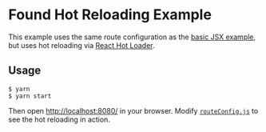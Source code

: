 # Found Hot Reloading Example

This example uses the same route configuration as the [basic JSX example](../basic-jsx), but uses hot reloading via [React Hot Loader](https://gaearon.github.io/react-hot-loader/).

## Usage

```
$ yarn
$ yarn start
```

Then open [http://localhost:8080/](http://localhost:8080/) in your browser. Modify [`routeConfig.js`](src/routeConfig.js) to see the hot reloading in action.
